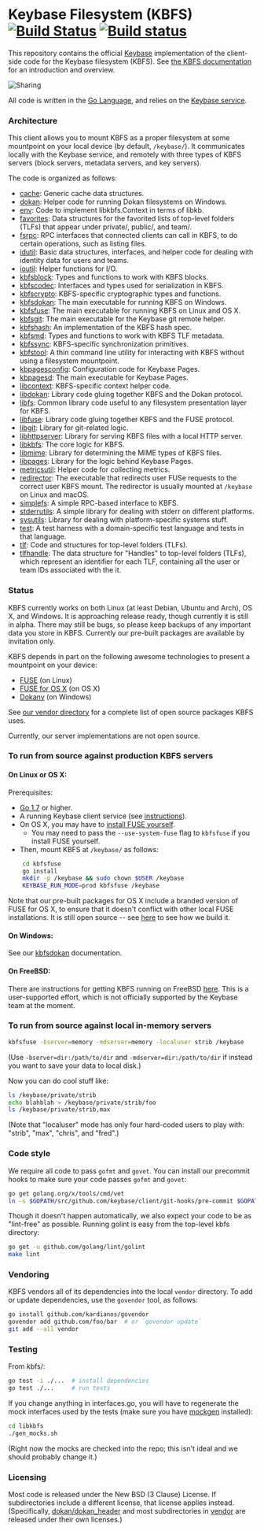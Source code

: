 # Keybase Filesystem (KBFS) [![Build Status](https://travis-ci.org/keybase/kbfs.svg?branch=master)](https://travis-ci.org/keybase/kbfs) [![Build status](https://ci.appveyor.com/api/projects/status/xpxqhgpl60m1h3sb/branch/master?svg=true)](https://ci.appveyor.com/project/keybase/kbfs/branch/master)

This repository contains the official [Keybase](https://keybase.io)
implementation of the client-side code for the Keybase filesystem
(KBFS). See [the KBFS documentation](https://keybase.io/docs/kbfs) for an
introduction and overview.

![Sharing](https://keybase.io/images/github/repo_share.png?)

All code is written in the [Go Language](https://golang.org), and relies
on the [Keybase
service](https://github.com/keybase/client/tree/master/go).

### Architecture

This client allows you to mount KBFS as a proper filesystem at some
mountpoint on your local device (by default, `/keybase/`).  It
communicates locally with the Keybase service, and remotely with three
types of KBFS servers (block servers, metadata servers, and key
servers).

The code is organized as follows:

* [cache](cache/): Generic cache data structures.
* [dokan](dokan/): Helper code for running Dokan filesystems on Windows.
* [env](env/): Code to implement libkbfs.Context in terms of libkb.
* [favorites](favorites/): Data structures for the favorited lists of
  top-level folders (TLFs) that appear under private/, public/, and
  team/.
* [fsrpc](fsrpc/): RPC interfaces that connected clients can call in KBFS,
  to do certain operations, such as listing files.
* [idutil](idutil/): Basic data structures, interfaces, and helper
  code for dealing with identity data for users and teams.
* [ioutil](ioutil/): Helper functions for I/O.
* [kbfsblock](kbfsblock/): Types and functions to work with KBFS blocks.
* [kbfscodec](kbfscodec/): Interfaces and types used for serialization in KBFS.
* [kbfscrypto](kbfscrypto/): KBFS-specific cryptographic types and functions.
* [kbfsdokan](kbfsdokan/): The main executable for running KBFS on
  Windows.
* [kbfsfuse](kbfsfuse/): The main executable for running KBFS on Linux
  and OS X.
* [kbfsgit](kbfsgit/): The main executable for the Keybase git remote helper.
* [kbfshash](kbfshash/): An implementation of the KBFS hash spec.
* [kbfsmd](kbfsmd/): Types and functions to work with KBFS TLF metadata.
* [kbfssync](kbfssync/): KBFS-specific synchronization primitives.
* [kbfstool](kbfstool/): A thin command line utility for interacting with KBFS
  without using a filesystem mountpoint.
* [kbpagesconfig](kbpagesconfig/): Configuration code for Keybase Pages.
* [kbpagesd](kbpagesd/): The main executable for Keybase Pages.
* [libcontext](libcontext/): KBFS-specific context helper code.
* [libdokan](libdokan/): Library code gluing together KBFS and the
  Dokan protocol.
* [libfs](libfs/): Common library code useful to any filesystem
  presentation layer for KBFS.
* [libfuse](libfuse/): Library code gluing together KBFS and the FUSE
  protocol.
* [libgit](libgit/): Library for git-related logic.
* [libhttpserver](libhttpserver/): Library for serving KBFS files with
  a local HTTP server.
* [libkbfs](libkbfs/): The core logic for KBFS.
* [libmime](libmime/): Library for determining the MIME types of KBFS
  files.
* [libpages](libpages/): Library for the logic behind Keybase Pages.
* [metricsutil](metricsutil/): Helper code for collecting metrics.
* [redirector](redirector/): The executable that redirects user FUSe
  requests to the correct user KBFS mount.  The redirector is usually
  mounted at `/keybase` on Linux and macOS.
* [simplefs](simplefs/): A simple RPC-based interface to KBFS.
* [stderrutils](stderrutils/): A simple library for dealing with
  stderr on different platforms.
* [sysutils](sysutils/): Library for dealing with platform-specific
  systems stuff.
* [test](test/): A test harness with a domain-specific test language
  and tests in that language.
* [tlf](tlf/): Code and structures for top-level folders (TLFs).
* [tlfhandle](tlfhandle/): The data structure for "Handles" to
  top-level folders (TLFs), which represent an identifier for each
  TLF, containing all the user or team IDs associated with the it.

### Status

KBFS currently works on both Linux (at least Debian, Ubuntu and Arch),
OS X, and Windows.  It is approaching release ready, though currently
it is still in alpha.  There may still be bugs, so please keep backups
of any important data you store in KBFS.  Currently our pre-built
packages are available by invitation only.

KBFS depends in part on the following awesome technologies to present
a mountpoint on your device:

* [FUSE](https://github.com/libfuse/) (on Linux)
* [FUSE for OS X](https://osxfuse.github.io/) (on OS X)
* [Dokany](https://github.com/dokan-dev/dokany) (on Windows)

See [our vendor directory](vendor/) for a complete list of open source
packages KBFS uses.

Currently, our server implementations are not open source.

### To run from source against production KBFS servers

#### On Linux or OS X:

Prerequisites:

* [Go 1.7](https://golang.org/dl/) or higher.
* A running Keybase client service (see [instructions](https://github.com/keybase/client/tree/master/go)).
* On OS X, you may have to [install FUSE yourself](https://osxfuse.github.io/).
  * You may need to pass the `--use-system-fuse` flag to `kbfsfuse` if
    you install FUSE yourself.
* Then, mount KBFS at `/keybase/` as follows:

```bash
    cd kbfsfuse
    go install
    mkdir -p /keybase && sudo chown $USER /keybase
    KEYBASE_RUN_MODE=prod kbfsfuse /keybase
```

Note that our pre-built packages for OS X include a branded version of
FUSE for OS X, to ensure that it doesn't conflict with other local
FUSE installations.  It is still open source -- see
[here](https://github.com/keybase/client/blob/master/osx/Fuse/build.sh)
to see how we build it.

#### On Windows:

See our [kbfsdokan](kbfsdokan/) documentation.

#### On FreeBSD:

There are instructions for getting KBFS running on FreeBSD
[here](https://wiki.freebsd.org/Ports/security/kbfs).  This is a
user-supported effort, which is not officially supported by the
Keybase team at the moment.

### To run from source against local in-memory servers

```bash
kbfsfuse -bserver=memory -mdserver=memory -localuser strib /keybase
```

(Use `-bserver=dir:/path/to/dir` and `-mdserver=dir:/path/to/dir` if
instead you want to save your data to local disk.)

Now you can do cool stuff like:

```bash
ls /keybase/private/strib
echo blahblah > /keybase/private/strib/foo
ls /keybase/private/strib,max
```

(Note that "localuser" mode has only four hard-coded users to play
with: "strib", "max", "chris", and "fred".)

### Code style

We require all code to pass `gofmt` and `govet`.  You can install our
precommit hooks to make sure your code passes `gofmt` and `govet`:

```bash
go get golang.org/x/tools/cmd/vet
ln -s $GOPATH/src/github.com/keybase/client/git-hooks/pre-commit $GOPATH/src/github.com/keybase/client/go/kbfs/.git/hooks/pre-commit
```

Though it doesn't happen automatically, we also expect your code to be
as "lint-free" as possible.  Running golint is easy from the top-level
kbfs directory:

```bash
go get -u github.com/golang/lint/golint
make lint
```

### Vendoring

KBFS vendors all of its dependencies into the local `vendor`
directory.  To add or update dependencies, use the `govendor` tool, as
follows:

```bash
go install github.com/kardianos/govendor
govendor add github.com/foo/bar  # or `govendor update`
git add --all vendor
```

### Testing

From kbfs/:

```bash
go test -i ./...  # install dependencies
go test ./...     # run tests
```

If you change anything in interfaces.go, you will have to regenerate
the mock interfaces used by the tests (make sure you have [mockgen](https://github.com/golang/mock)
installed):

```bash
cd libkbfs
./gen_mocks.sh
```

(Right now the mocks are checked into the repo; this isn't ideal and
we should probably change it.)

### Licensing

Most code is released under the New BSD (3 Clause) License.  If
subdirectories include a different license, that license applies
instead.  (Specifically, [dokan/dokan_header](dokan/dokan_header) and
most subdirectories in [vendor](vendor/) are released under their own
licenses.)


